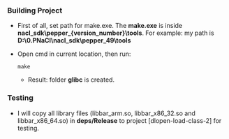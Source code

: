 ### Building Project

  * First of all, set path for make.exe. The **make.exe** is inside **nacl_sdk\pepper_{version_number}\tools**.
  For example: my path is **D:\0.PNaCl\nacl_sdk\pepper_49\tools**
  
  * Open cmd in current location, then run:
  
    ```
	make
	```
	
	* Result: folder **glibc** is created.
	
### Testing

  * I will copy all library files (libbar_arm.so, libbar_x86_32.so and libbar_x86_64.so) in **deps/Release** to project [dlopen-load-class-2] for testing.
  
  
